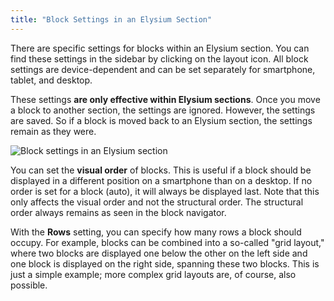 ```yaml
---
title: "Block Settings in an Elysium Section"
---
```


There are specific settings for blocks within an Elysium section. You can find these settings in the sidebar by clicking on the layout icon. All block settings are device-dependent and can be set separately for smartphone, tablet, and desktop.

These settings **are only effective within Elysium sections**. Once you move a block to another section, the settings are ignored.
However, the settings are saved. So if a block is moved back to an Elysium section, the settings remain as they were.

<Grid>
    <Column :cols="{xs: 12, '6xl': 10}" :col-start="{'6xl': 2}">
        <Image src="section/de-admin-cms-block-settings.png" alt="Block settings in an Elysium section"
        :sizes="{xs: 200, lg: 600, '6xl': 800}" :lazy="false" />
    </Column>
</Grid>

You can set the **visual order** of blocks. This is useful if a block should be displayed in a different position on a smartphone than on a desktop. If no order is set for a block (auto), it will always be displayed last. Note that this only affects the visual order and not the structural order. The structural order always remains as seen in the block navigator.

With the **Rows** setting, you can specify how many rows a block should occupy. For example, blocks can be combined into a so-called "grid layout," where two blocks are displayed one below the other on the left side and one block is displayed on the right side, spanning these two blocks. This is just a simple example; more complex grid layouts are, of course, also possible.

<!-- The combination of order and rows is a powerful tool for creating simple but also complex layouts, **optionally per view**. On our example page (link to page), you will find some layouts and instructions on how to replicate them. -->
